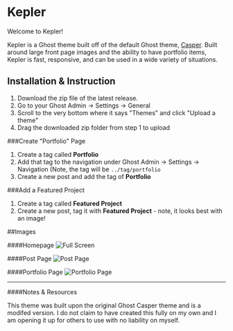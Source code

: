 # Kepler 

Welcome to Kepler! 

Kepler is a Ghost theme built off of the default Ghost theme, [Casper](https://github.com/TryGhost/Casper/releases). Built around large front page images and the ability to have portfolio items, Kepler is fast, responsive, and can be used in a wide variety of situations.


## Installation & Instruction

1. Download the zip file of the latest release.
2. Go to your Ghost Admin -> Settings -> General
3. Scroll to the very bottom where it says "Themes" and click "Upload a theme"
4. Drag the downloaded zip folder from step 1 to upload

###Create "Portfolio" Page

1. Create a tag called **Portfolio**
2. Add that tag to the navigation under Ghost Admin -> Settings -> Navigation
	(Note, the tag will be `../tag/portfolio`
3. Create a new post and add the tag of **Portfolio**

###Add a Featured Project

1. Create a tag called **Featured Project**
2. Create a new post, tag it with **Featured Project** - note, it looks best with an image!	


##Images

####Homepage
![Full Screen](./readme/screencapture-localhost-2368-1478223420254.png)

####Post Page
![Post Page](./readme/screencapture-localhost-2368-acadia-1478223454551.png)

####Portfolio Page
![Portfolio Page](./readme/screencapture-localhost-2368-tag-portfolio-1478223530769.png)





-----

####Notes & Resources

This theme was built upon the original Ghost Casper theme and is a modifed version. I do not claim to have created this fully on my own and I am opening it up for others to use with no liability on myself. 
